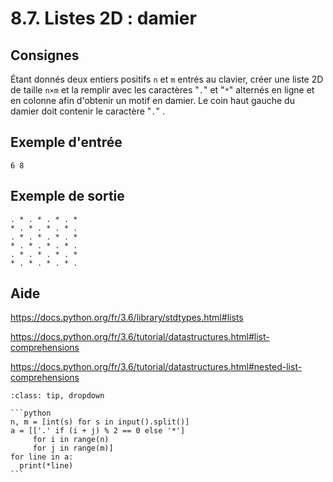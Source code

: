 # 8.7. Listes 2D : damier

## Consignes

Étant donnés deux entiers positifs `n` et `m` entrés au clavier, créer une liste 2D de taille `n×m` et la remplir avec les caractères "`.`" et "`*`" alternés en ligne et en colonne afin d'obtenir un motif en damier. Le coin haut gauche du damier doit contenir le caractère "`.`" .

## Exemple d'entrée

```
6 8
```

## Exemple de sortie

```
. * . * . * . *
* . * . * . * .
. * . * . * . *
* . * . * . * .
. * . * . * . *
* . * . * . * .
```

## Aide

https://docs.python.org/fr/3.6/library/stdtypes.html#lists

https://docs.python.org/fr/3.6/tutorial/datastructures.html#list-comprehensions

https://docs.python.org/fr/3.6/tutorial/datastructures.html#nested-list-comprehensions

<div id="pad"></div>
            <script>Pythonpad('pad', {'title': 'Testez votre solution ici', 'src': "# Lire une liste d'entiers :\n# a = [int(s) for s in input().split()]\n# Afficher la valeure de a :\n# print(a)\n"})</script>


````{admonition} Cliquez ici pour voir la solution
:class: tip, dropdown

```python
n, m = [int(s) for s in input().split()]
a = [['.' if (i + j) % 2 == 0 else '*']
     for i in range(n)
     for j in range(m)]
for line in a:
  print(*line)
```
````

